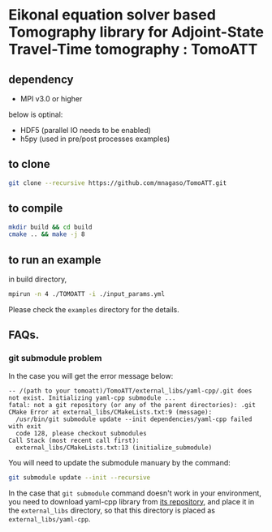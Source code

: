 # Eikonal equation solver based Tomography library for Adjoint-State Travel-Time tomography : TomoATT


## dependency
- MPI v3.0 or higher  

below is optinal:
- HDF5 (parallel IO needs to be enabled)
- h5py (used in pre/post processes examples)

## to clone
``` bash
git clone --recursive https://github.com/mnagaso/TomoATT.git
```

## to compile
``` bash
mkdir build && cd build
cmake .. && make -j 8
```

## to run an example
in build directory,
``` bash
mpirun -n 4 ./TOMOATT -i ./input_params.yml
```
Please check the `examples` directory for the details.


## FAQs.
### git submodule problem
In the case you will get the error message below:
``` text
-- /(path to your tomoatt)/TomoATT/external_libs/yaml-cpp/.git does not exist. Initializing yaml-cpp submodule ...
fatal: not a git repository (or any of the parent directories): .git
CMake Error at external_libs/CMakeLists.txt:9 (message):
  /usr/bin/git submodule update --init dependencies/yaml-cpp failed with exit
  code 128, please checkout submodules
Call Stack (most recent call first):
  external_libs/CMakeLists.txt:13 (initialize_submodule)
```

You will need to update the submodule manuary by the command:
``` bash
git submodule update --init --recursive
```

In the case that `git submodule` command doesn't work in your environment, you need to download yaml-cpp library from [its repository](https://github.com/jbeder/yaml-cpp), and place it in the `external_libs` directory,
so that this directory is placed as `external_libs/yaml-cpp`.
